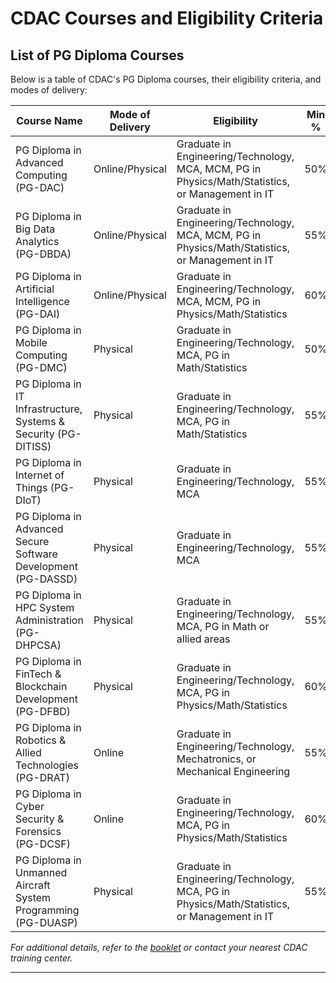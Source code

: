 # CDAC Courses and Eligibility Criteria

## List of PG Diploma Courses
Below is a table of CDAC's PG Diploma courses, their eligibility criteria, and modes of delivery:

| **Course Name**                                      | **Mode of Delivery** | **Eligibility**                                                                                     | **Min %** | **Fees (Online)** | **Fees (Physical)** |
|------------------------------------------------------|-----------------------|-----------------------------------------------------------------------------------------------------|-----------|--------------------|----------------------|
| PG Diploma in Advanced Computing (PG-DAC)           | Online/Physical       | Graduate in Engineering/Technology, MCA, MCM, PG in Physics/Math/Statistics, or Management in IT    | 50%       | ₹76,500 + GST      | ₹90,000 + GST        |
| PG Diploma in Big Data Analytics (PG-DBDA)          | Online/Physical       | Graduate in Engineering/Technology, MCA, MCM, PG in Physics/Math/Statistics, or Management in IT    | 55%       | ₹97,750 + GST      | ₹1,15,000 + GST      |
| PG Diploma in Artificial Intelligence (PG-DAI)      | Online/Physical       | Graduate in Engineering/Technology, MCA, MCM, PG in Physics/Math/Statistics                        | 60%       | ₹1,27,500 + GST    | ₹1,50,000 + GST      |
| PG Diploma in Mobile Computing (PG-DMC)             | Physical              | Graduate in Engineering/Technology, MCA, PG in Math/Statistics                                      | 50%       | Not Applicable     | ₹90,000 + GST        |
| PG Diploma in IT Infrastructure, Systems & Security (PG-DITISS) | Physical          | Graduate in Engineering/Technology, MCA, PG in Math/Statistics                                      | 55%       | Not Applicable     | ₹90,000 + GST        |
| PG Diploma in Internet of Things (PG-DIoT)          | Physical              | Graduate in Engineering/Technology, MCA                                                            | 55%       | Not Applicable     | ₹90,000 + GST        |
| PG Diploma in Advanced Secure Software Development (PG-DASSD) | Physical       | Graduate in Engineering/Technology, MCA                                                            | 55%       | Not Applicable     | ₹90,000 + GST        |
| PG Diploma in HPC System Administration (PG-DHPCSA) | Physical              | Graduate in Engineering/Technology, MCA, PG in Math or allied areas                                 | 55%       | Not Applicable     | ₹90,000 + GST        |
| PG Diploma in FinTech & Blockchain Development (PG-DFBD) | Physical          | Graduate in Engineering/Technology, MCA, PG in Physics/Math/Statistics                             | 60%       | Not Applicable     | ₹1,25,000 + GST      |
| PG Diploma in Robotics & Allied Technologies (PG-DRAT) | Online             | Graduate in Engineering/Technology, Mechatronics, or Mechanical Engineering                        | 55%       | ₹76,500 + GST      | Not Applicable       |
| PG Diploma in Cyber Security & Forensics (PG-DCSF)  | Online                | Graduate in Engineering/Technology, MCA, PG in Physics/Math/Statistics                             | 60%       | ₹76,500 + GST      | Not Applicable       |
| PG Diploma in Unmanned Aircraft System Programming (PG-DUASP) | Physical       | Graduate in Engineering/Technology, MCA, PG in Physics/Math/Statistics, or Management in IT        | 55%       | Not Applicable     | ₹90,000 + GST        |

_For additional details, refer to the [booklet](./CDAC_Admission_Booklet.pdf)
 or contact your nearest CDAC training center._

---
